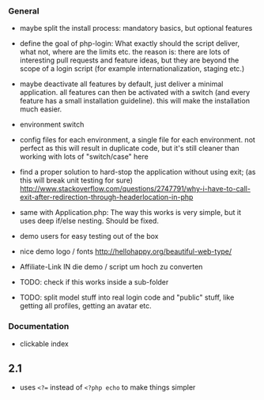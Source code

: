 ### General

- maybe split the install process: mandatory basics, but optional features

- define the goal of php-login: What exactly should the script deliver, what not, where are the limits etc.
  the reason is: there are lots of interesting pull requests and feature ideas, but they are beyond the scope of a
  login script (for example internationalization, staging etc.)

- maybe deactivate all features by default, just deliver a minimal application. all features can then be activated
 with a switch (and every feature has a small installation guideline). this will make the installation much easier.
 
- environment switch
- config files for each environment, a single file for each environment. not perfect as this will result in duplicate
  code, but it's still cleaner than working with lots of "switch/case" here
    
- find a proper solution to hard-stop the application without using exit; (as this will break unit testing for sure)
  http://www.stackoverflow.com/questions/2747791/why-i-have-to-call-exit-after-redirection-through-headerlocation-in-php
  
- same with Application.php: The way this works is very simple, but it uses deep if/else nesting. Should be fixed.
  
- demo users for easy testing out of the box  
 
- nice demo logo / fonts http://hellohappy.org/beautiful-web-type/
 
 - Affiliate-Link IN die demo / script um hoch zu converten
 
 - TODO: check if this works inside a sub-folder
 
 - TODO: split model stuff into real login code and "public" stuff, like getting all profiles, getting an avatar etc.
 
 ### Documentation
 
 - clickable index
 
 
 
 
 
 ## 2.1
 
 - uses `<?=` instead of `<?php echo` to make things simpler
  
